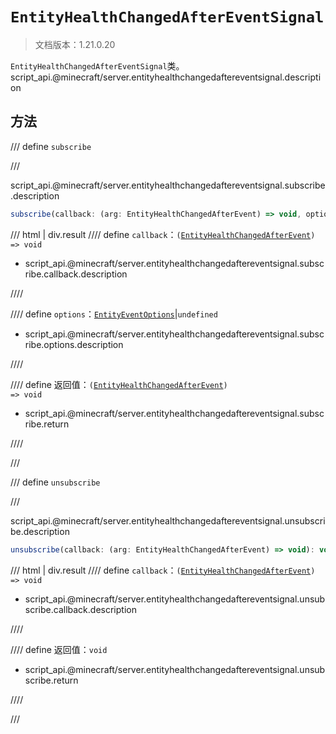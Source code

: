 # `EntityHealthChangedAfterEventSignal`

> 文档版本：1.21.0.20

`EntityHealthChangedAfterEventSignal`类。script_api.@minecraft/server.entityhealthchangedaftereventsignal.description

## 方法

/// define
`subscribe`


///

script_api.@minecraft/server.entityhealthchangedaftereventsignal.subscribe.description

```js
subscribe(callback: (arg: EntityHealthChangedAfterEvent) => void, options?: EntityEventOptions): (arg: EntityHealthChangedAfterEvent) => void
```

/// html | div.result
//// define
`callback`：<code>(<a href="../entityhealthchangedafterevent/">EntityHealthChangedAfterEvent</a>) =&gt; void</code>

- script_api.@minecraft/server.entityhealthchangedaftereventsignal.subscribe.callback.description


////

//// define
`options`：[`EntityEventOptions`](./entityeventoptions.md)|`undefined`

- script_api.@minecraft/server.entityhealthchangedaftereventsignal.subscribe.options.description


////

//// define
返回值：<code>(<a href="../entityhealthchangedafterevent/">EntityHealthChangedAfterEvent</a>) =&gt; void</code>

- script_api.@minecraft/server.entityhealthchangedaftereventsignal.subscribe.return


////

///


/// define
`unsubscribe`


///

script_api.@minecraft/server.entityhealthchangedaftereventsignal.unsubscribe.description

```js
unsubscribe(callback: (arg: EntityHealthChangedAfterEvent) => void): void
```

/// html | div.result
//// define
`callback`：<code>(<a href="../entityhealthchangedafterevent/">EntityHealthChangedAfterEvent</a>) =&gt; void</code>

- script_api.@minecraft/server.entityhealthchangedaftereventsignal.unsubscribe.callback.description


////

//// define
返回值：`void`

- script_api.@minecraft/server.entityhealthchangedaftereventsignal.unsubscribe.return


////

///

